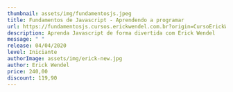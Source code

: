 ```yaml
---
thumbnail: assets/img/fundamentosjs.jpeg
title: Fundamentos de Javascript - Aprendendo a programar
url: https://fundamentosjs.cursos.erickwendel.com.br?origin=CursoErickWendel
description: Aprenda Javascript de forma divertida com Erick Wendel
message: " "
release: 04/04/2020
level: Iniciante
authorImage: assets/img/erick-new.jpg
author: Erick Wendel
price: 240,00
discount: 119,90
---
```

